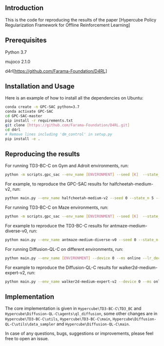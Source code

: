 ## Introduction
This is the code for reproducing the results of the paper \[Hypercube Policy Regularization Framework for Offline Reinforcement Learning]

## Prerequisites
Python 3.7 

mujoco 2.1.0

d4rl[https://github.com/Farama-Foundation/D4RL]

## Installation and Usage

Here is an example of how to install all the dependencies on Ubuntu:
```bash
conda create -n GPC-SAC python=3.7
conda activate GPC-SAC
cd GPC-SAC-master
pip install -r requirements.txt
git clone [https://github.com/Farama-Foundation/D4RL.git]
cd d4rl
# Remove lines including 'dm_control' in setup.py
pip install -e .
```

## Reproducing the results

For running TD3-BC-C on Gym and Adroit environments, run:
```bash
python -m scripts.gpc_sac --env_name [ENVIRONMENT] --seed [K]  --state_n [N]  --alpha [M]
```
For example, to reproduce the GPC-SAC results for halfcheetah-medium-v2, run:
```bash
python main.py --env_name halfcheetah-medium-v2 --seed 0 --state_n 5 --alpha 40.0
```

For running TD3-BC-C on Maze environments, run:
```bash
python -m scripts.gpc_sac --env_name [ENVIRONMENT] --seed [K]  --state_n [N]  --alpha [M] --scale [I] --shift [L]
```
For example to reproduce the TD3-BC-C results for antmaze-medium-diverse-v0, run:
```bash
python main.py --env_name antmaze-medium-diverse-v0 --seed 0 --state_n 5 --alpha 10.0  --scale=100  --shift=-1
```

For running Diffusion-QL-C on different environments, run:
```.bash
python main.py --env_name [ENVIRONMENT] --device 0 --ms online --lr_decay --seed [K]  --state_n [N] 
```

For example to reproduce the Diffusion-QL-C results for walker2d-medium-expert-v2, run:
```.bash
python main.py --env_name walker2d-medium-expert-v2 --device 0 --ms online --lr_decay --state_n 5
```

## Implementation

The core implementation is given in `Hypercube\TD3-BC-C\TD3_BC` and `Hypercube\Diffusion-QL-C\agents\ql_diffusion`, some other changes are in `Hypercube\TD3-BC-C\utils`, `Hypercube\TD3-BC-C\main`, `Hypercube\Diffusion-QL-C\utils\data_sampler` and  `Hypercube\Diffusion-QL-C\main`.

In case of any questions, bugs, suggestions or improvements, please feel free to open an issue.
